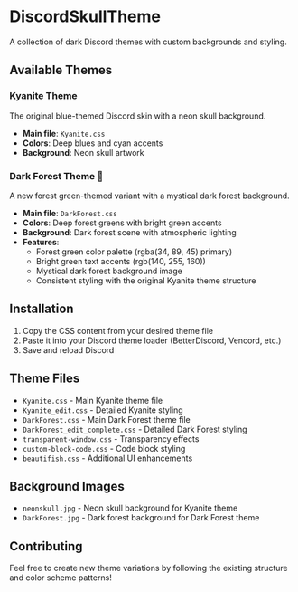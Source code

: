 # DiscordSkullTheme

A collection of dark Discord themes with custom backgrounds and styling.

## Available Themes

### Kyanite Theme
The original blue-themed Discord skin with a neon skull background.
- **Main file**: `Kyanite.css`
- **Colors**: Deep blues and cyan accents
- **Background**: Neon skull artwork

### Dark Forest Theme 🌲
A new forest green-themed variant with a mystical dark forest background.
- **Main file**: `DarkForest.css`
- **Colors**: Deep forest greens with bright green accents
- **Background**: Dark forest scene with atmospheric lighting
- **Features**: 
  - Forest green color palette (rgba(34, 89, 45) primary)
  - Bright green text accents (rgb(140, 255, 160))
  - Mystical dark forest background image
  - Consistent styling with the original Kyanite theme structure

## Installation

1. Copy the CSS content from your desired theme file
2. Paste it into your Discord theme loader (BetterDiscord, Vencord, etc.)
3. Save and reload Discord

## Theme Files

- `Kyanite.css` - Main Kyanite theme file
- `Kyanite_edit.css` - Detailed Kyanite styling
- `DarkForest.css` - Main Dark Forest theme file  
- `DarkForest_edit_complete.css` - Detailed Dark Forest styling
- `transparent-window.css` - Transparency effects
- `custom-block-code.css` - Code block styling
- `beautifish.css` - Additional UI enhancements

## Background Images

- `neonskull.jpg` - Neon skull background for Kyanite theme
- `DarkForest.jpg` - Dark forest background for Dark Forest theme

## Contributing

Feel free to create new theme variations by following the existing structure and color scheme patterns!